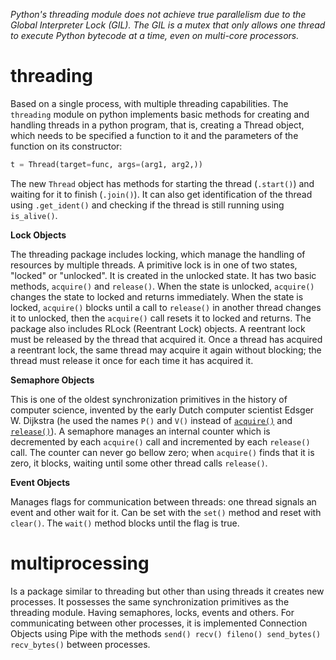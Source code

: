 
_Python's threading module does not achieve true parallelism due to the Global Interpreter Lock (GIL). The GIL is a mutex that only allows one thread to execute Python bytecode at a time, even on multi-core processors._
# threading

Based on a single process, with multiple threading capabilities. The `threading` module on python implements basic methods for creating and handling threads in a python program, that is, creating a Thread object, which needs to be specified a function to it and the parameters of the function on its constructor:

```Python
t = Thread(target=func, args=(arg1, arg2,))
```

The new `Thread` object has methods for starting the thread (`.start()`) and waiting for it to finish (`.join()`).
It can also get identification of the thread using `.get_ident()` and checking if the thread is still running using `is_alive()`.

**Lock Objects**

The threading package includes locking, which manage the handling of resources by multiple threads. A primitive lock is in one of two states, "locked" or "unlocked". It is created in the unlocked state. It has two basic methods, `acquire()` and `release()`. When the state is unlocked, `acquire()` changes the state to locked and returns immediately. When the state is locked, `acquire()` blocks until a call to `release()` in another thread changes it to unlocked, then the `acquire()` call resets it to locked and returns.
The package also includes RLock (Reentrant Lock) objects. A reentrant lock must be released by the thread that acquired it. Once a thread has acquired a reentrant lock, the same thread may acquire it again without blocking; the thread must release it once for each time it has acquired it.

**Semaphore Objects**

This is one of the oldest synchronization primitives in the history of computer science, invented by the early Dutch computer scientist Edsger W. Dijkstra (he used the names `P()` and `V()` instead of [`acquire()`](https://docs.python.org/pt-br/3.13/library/threading.html#threading.Semaphore.acquire "threading.Semaphore.acquire") and [`release()`](https://docs.python.org/pt-br/3.13/library/threading.html#threading.Semaphore.release "threading.Semaphore.release")). A semaphore manages an internal counter which is decremented by each `acquire()` call and incremented by each `release()` call. The counter can never go bellow zero; when `acquire()` finds that it is zero, it blocks, waiting until some other thread calls `release()`.

**Event Objects**

Manages flags for communication between threads: one thread signals an event and other wait for it.
Can be set with the `set()` method and reset with `clear()`. The `wait()` method blocks until the flag is true.

# multiprocessing

Is a package similar to threading but other than using threads it creates new processes.
It possesses the same synchronization primitives as the threading module. Having semaphores, locks, events and others. For communicating between other processes, it is implemented Connection Objects using Pipe with the methods `send() recv() fileno() send_bytes() recv_bytes()` between processes.